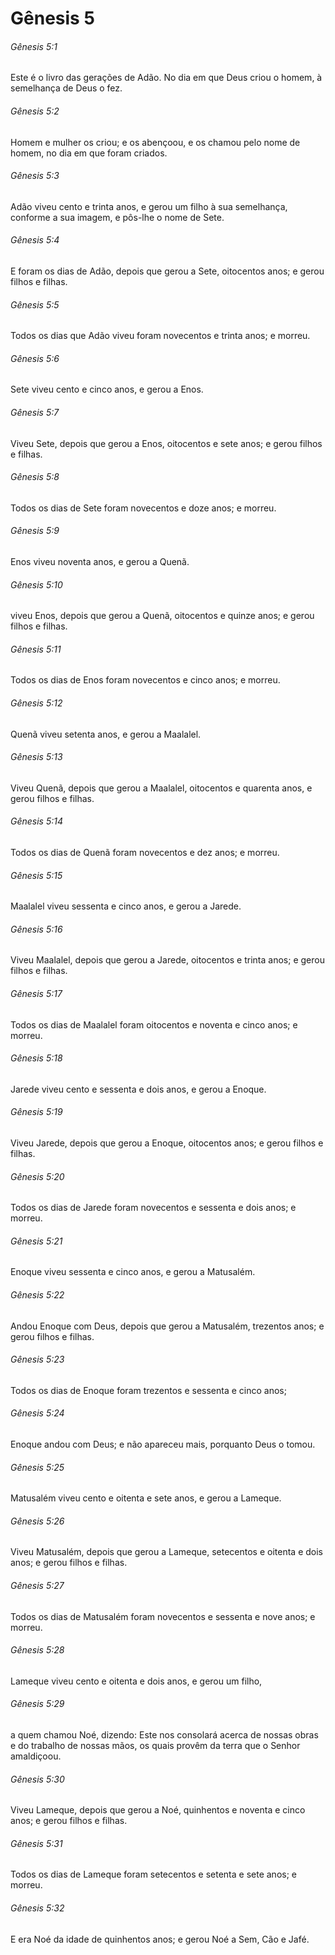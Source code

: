 # Gênesis 5

###### Gênesis 5:1

Este é o livro das gerações de Adão. No dia em que Deus criou o homem, à semelhança de Deus o fez.

###### Gênesis 5:2

Homem e mulher os criou; e os abençoou, e os chamou pelo nome de homem, no dia em que foram criados.

###### Gênesis 5:3

Adão viveu cento e trinta anos, e gerou um filho à sua semelhança, conforme a sua imagem, e pôs-lhe o nome de Sete.

###### Gênesis 5:4

E foram os dias de Adão, depois que gerou a Sete, oitocentos anos; e gerou filhos e filhas.

###### Gênesis 5:5

Todos os dias que Adão viveu foram novecentos e trinta anos; e morreu.

###### Gênesis 5:6

Sete viveu cento e cinco anos, e gerou a Enos.

###### Gênesis 5:7

Viveu Sete, depois que gerou a Enos, oitocentos e sete anos; e gerou filhos e filhas.

###### Gênesis 5:8

Todos os dias de Sete foram novecentos e doze anos; e morreu.

###### Gênesis 5:9

Enos viveu noventa anos, e gerou a Quenã.

###### Gênesis 5:10

viveu Enos, depois que gerou a Quenã, oitocentos e quinze anos; e gerou filhos e filhas.

###### Gênesis 5:11

Todos os dias de Enos foram novecentos e cinco anos; e morreu.

###### Gênesis 5:12

Quenã viveu setenta anos, e gerou a Maalalel.

###### Gênesis 5:13

Viveu Quenã, depois que gerou a Maalalel, oitocentos e quarenta anos, e gerou filhos e filhas.

###### Gênesis 5:14

Todos os dias de Quenã foram novecentos e dez anos; e morreu.

###### Gênesis 5:15

Maalalel viveu sessenta e cinco anos, e gerou a Jarede.

###### Gênesis 5:16

Viveu Maalalel, depois que gerou a Jarede, oitocentos e trinta anos; e gerou filhos e filhas.

###### Gênesis 5:17

Todos os dias de Maalalel foram oitocentos e noventa e cinco anos; e morreu.

###### Gênesis 5:18

Jarede viveu cento e sessenta e dois anos, e gerou a Enoque.

###### Gênesis 5:19

Viveu Jarede, depois que gerou a Enoque, oitocentos anos; e gerou filhos e filhas.

###### Gênesis 5:20

Todos os dias de Jarede foram novecentos e sessenta e dois anos; e morreu.

###### Gênesis 5:21

Enoque viveu sessenta e cinco anos, e gerou a Matusalém.

###### Gênesis 5:22

Andou Enoque com Deus, depois que gerou a Matusalém, trezentos anos; e gerou filhos e filhas.

###### Gênesis 5:23

Todos os dias de Enoque foram trezentos e sessenta e cinco anos;

###### Gênesis 5:24

Enoque andou com Deus; e não apareceu mais, porquanto Deus o tomou.

###### Gênesis 5:25

Matusalém viveu cento e oitenta e sete anos, e gerou a Lameque.

###### Gênesis 5:26

Viveu Matusalém, depois que gerou a Lameque, setecentos e oitenta e dois anos; e gerou filhos e filhas.

###### Gênesis 5:27

Todos os dias de Matusalém foram novecentos e sessenta e nove anos; e morreu.

###### Gênesis 5:28

Lameque viveu cento e oitenta e dois anos, e gerou um filho,

###### Gênesis 5:29

a quem chamou Noé, dizendo: Este nos consolará acerca de nossas obras e do trabalho de nossas mãos, os quais provêm da terra que o Senhor amaldiçoou.

###### Gênesis 5:30

Viveu Lameque, depois que gerou a Noé, quinhentos e noventa e cinco anos; e gerou filhos e filhas.

###### Gênesis 5:31

Todos os dias de Lameque foram setecentos e setenta e sete anos; e morreu.

###### Gênesis 5:32

E era Noé da idade de quinhentos anos; e gerou Noé a Sem, Cão e Jafé.

